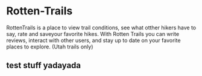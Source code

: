 # Rotten-Trails
RottenTrails is a place to view trail conditions, see what otther hikers have to say, rate and saveyour favorite hikes. With Rotten Trails you can write reviews, interact with other users, and stay up to date on your favorite places to explore. (Utah trails only)
## test stuff yadayada